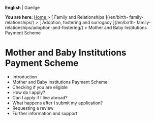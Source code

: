 **English** |  Gaeilge 

**You are here:** [ Home ](/en/) > [ Family and Relationships ](/en/birth-
family-relationships/) > [ Adoption, fostering and surrogacy ](/en/birth-
family-relationships/adoption-and-fostering/) > Mother and Baby Institutions
Payment Scheme

#  Mother and Baby Institutions Payment Scheme

  * Introduction 
  * Mother and Baby Institutions Payment Scheme 
  * Checking if you are eligible 
  * How do I apply? 
  * Can I apply if I live abroad? 
  * What happens after I submit my application? 
  * Requesting a review 
  * Further information and support 
